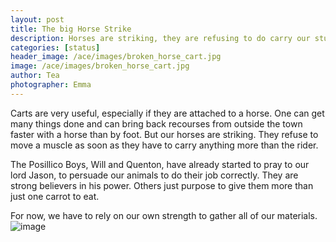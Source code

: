 ```yaml
---
layout: post
title: The big Horse Strike
description: Horses are striking, they are refusing to do carry our stuff.
categories: [status]
header_image: /ace/images/broken_horse_cart.jpg
image: /ace/images/broken_horse_cart.jpg
author: Tea
photographer: Emma
---
```


Carts are very useful, especially if they are attached to a horse. One can get many things done and can bring back recourses from outside the town faster with a horse than by foot. But our horses are striking. They refuse to move a muscle as soon as they have to carry anything more than the rider. 

The Posillico Boys, Will and Quenton, have already started to pray to our lord Jason, to persuade our animals to do their job correctly. They are strong believers in his power. Others just purpose to give them more than just one carrot to eat. 

For now, we have to rely on our own strength to gather all of our materials. 
![image](/ace/images/broken_horse_cart.jpg)